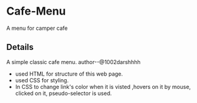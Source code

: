 # Cafe-Menu
A menu for camper cafe

 Details
  -------

A simple classic cafe menu. author--@1002darshhhh
* used HTML for structure of this web page.
* used CSS for styling.
* In CSS to change link's color when it is visted ,hovers on it by mouse, clicked on it, pseudo-selector is used.



